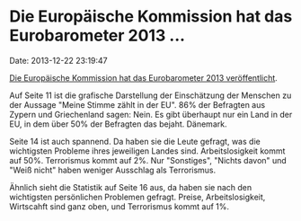 Die Europäische Kommission hat das Eurobarometer 2013 \...
==========================================================

Date: 2013-12-22 23:19:47

[Die Europäische Kommission hat das Eurobarometer 2013
veröffentlicht](http://ec.europa.eu/public_opinion/archives/eb/eb80/eb80_first_de.pdf).

Auf Seite 11 ist die grafische Darstellung der Einschätzung der Menschen
zu der Aussage \"Meine Stimme zählt in der EU\". 86% der Befragten aus
Zypern und Griechenland sagen: Nein. Es gibt überhaupt nur ein Land in
der EU, in dem über 50% der Befragten das bejaht. Dänemark.

Seite 14 ist auch spannend. Da haben sie die Leute gefragt, was die
wichtigsten Probleme ihres jeweiligen Landes sind. Arbeitslosigkeit
kommt auf 50%. Terrorismus kommt auf 2%. Nur \"Sonstiges\", \"Nichts
davon\" und \"Weiß nicht\" haben weniger Ausschlag als Terrorismus.

Ähnlich sieht die Statistik auf Seite 16 aus, da haben sie nach den
wichtigsten persönlichen Problemen gefragt. Preise, Arbeitslosigkeit,
Wirtscahft sind ganz oben, und Terrorismus kommt auf 1%.
